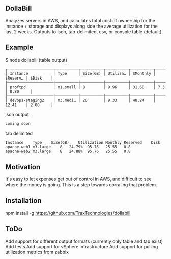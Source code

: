 ## DollaBill

Analyzes servers in AWS, and calculates total cost of ownership for the instance + storage and displays along side the average utilization for the last 2 weeks.  Outputs to json, tab-delimited, csv, or console table (default).

## Example

$ node dollabill
 (table output)



```
┌────────────────────┬──────────┬──────────┬──────────┬──────────┬──────────┬──────────┐
│ Instance           │ Type     │ Size(GB) │ Utiliza… │ $Monthly │ $Reserv… │ $Disk    │
├────────────────────┼──────────┼──────────┼──────────┼──────────┼──────────┼──────────┤
│ proftpd            │ m1.small │ 8        │ 9.96     │ 31.68    │ 7.3      │ 0.80     │
├────────────────────┼──────────┼──────────┼──────────┼──────────┼──────────┼──────────┤
│ devops-staging2    │ m3.medi… │ 20       │ 9.33     │ 48.24    │ 12.41    │ 2.00     │
```

json output

```
coming soon
```

tab delimited

```
Instance	Type	Size(GB)	Utilization	Monthly	Reserved	Disk
apache-web1	m3.large	8	24.79%	95.76	25.55	0.8
apache-web2	m3.large	8	24.88%	95.76	25.55	0.8
```


## Motivation

It's easy to let expenses get out of control in AWS, and difficult to see where the money is going. This is a step towards corraling that problem.

## Installation

npm install -g https://github.com/TraxTechnologies/dollabill

## ToDo

Add support for different output formats (currently only table and tab exist)
Add tests
Add support for vSphere infrastructure
Add support for pulling utilization metrics from zabbix

